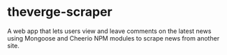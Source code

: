 # theverge-scraper
A web app that lets users view and leave comments on the latest news using Mongoose and Cheerio NPM modules to scrape news from another site.
